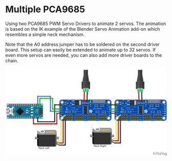 # Multiple PCA9685

Using two PCA9685 PWM Servo Drivers to animate 2 servos. The animation is based on the IK example of the Blender Servo Animation add-on which resembles a simple neck mechanism.

Note that the A0 address jumper has to be soldered on the second driver board. This setup can easily be extended to animate up to 32 servos. If even more servos are needed, you can also add more driver boards to the chain.

![Arduino Nano with 2 PCA9685](../../images/arduino-nano-with-2-PCA9685.png)
